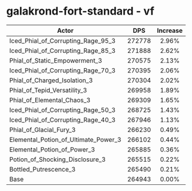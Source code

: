 # galakrond-fort-standard - vf
| Actor | DPS | Increase |
|---|:---:|:---:|
|Iced_Phial_of_Corrupting_Rage_95_3|272778|2.96%|
|Iced_Phial_of_Corrupting_Rage_85_3|271888|2.62%|
|Phial_of_Static_Empowerment_3|270575|2.13%|
|Iced_Phial_of_Corrupting_Rage_70_3|270395|2.06%|
|Phial_of_Charged_Isolation_3|270304|2.02%|
|Phial_of_Tepid_Versatility_3|269958|1.89%|
|Phial_of_Elemental_Chaos_3|269309|1.65%|
|Iced_Phial_of_Corrupting_Rage_50_3|268725|1.43%|
|Iced_Phial_of_Corrupting_Rage_40_3|267946|1.13%|
|Phial_of_Glacial_Fury_3|266230|0.49%|
|Elemental_Potion_of_Ultimate_Power_3|266102|0.44%|
|Elemental_Potion_of_Power_3|265885|0.36%|
|Potion_of_Shocking_Disclosure_3|265515|0.22%|
|Bottled_Putrescence_3|265490|0.21%|
|Base|264943|0.00%|

